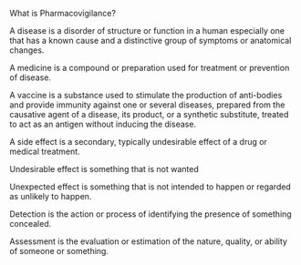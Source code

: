 What is Pharmacovigilance?

A disease is a disorder of structure or function in a human especially one that has a known cause and a distinctive group of symptoms or anatomical changes.

A medicine is a compound or preparation used for treatment or prevention of disease.

A vaccine is a substance used to stimulate the production of anti-bodies and provide immunity against one or several diseases, prepared from the causative agent of a disease, its product, or a synthetic substitute, treated to act as an antigen without inducing the disease.

A side effect is a secondary, typically undesirable effect of a drug or medical treatment.

Undesirable effect is something that is not wanted

Unexpected effect is something that is not intended to happen or regarded as unlikely to happen.

Detection is the action or process of identifying the presence of something concealed.

Assessment is the evaluation or estimation of the nature, quality, or ability of someone or something.
